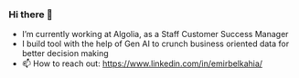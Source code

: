 ### Hi there 👋

- I’m currently working at Algolia, as a Staff Customer Success Manager
- I build tool with the help of Gen AI to crunch business oriented data for better decision making
- 📫 How to reach out: https://www.linkedin.com/in/emirbelkahia/
